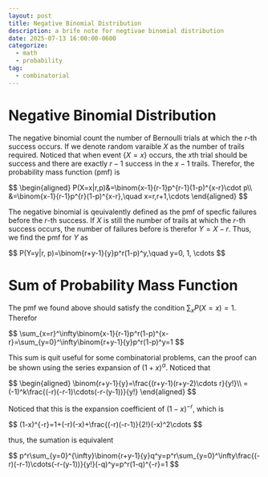 ```yaml
---
layout: post
title: Negative Binomial Distribution
description: a brife note for negtivae binomial distribution
date: 2025-07-13 16:00:00-0600
categorize:
  - math
  - probability
tag:
  - combinatorial
---
```

# Negative Binomial Distribution

The negative binomial count the number of Bernoulli trials at which the $r$-th success occurs. If we denote random varaible $X$ as the number of trails required. Noticed that when event $\{X=x\}$ occurs, the $x$th trial should be success and there are exactly $r-1$ success in the $x-1$ trails. Therefor, the probability mass function (pmf) is 

<div style="overflow-x: auto; max-width: 100%;">
$$
\begin{aligned}
P(X=x|r,p)&=\binom{x-1}{r-1}p^{r-1}(1-p)^{x-r}\cdot p\\
&=\binom{x-1}{r-1}p^{r}(1-p)^{x-r},\quad x=r,r+1,\cdots
\end{aligned}
$$
</div>

The negative binomial is qeuivalently defined as the pmf of specfic failures before the $r$-th success. If $X$ is still the number of trails at which the $r$-th success occurs, the number of failures before is therefor $Y=X-r$. Thus, we find the pmf for $Y$ as

<div style="overflow-x: auto; max-width: 100%;">
$$
P(Y=y|r, p)=\binom{r+y-1}{y}p^r(1-p)^y,\quad y=0, 1, \cdots
$$
</div>

# Sum of Probability Mass Function
The pmf we found above should satisfy the condition $\sum_xP(X=x)=1$. Therefor

<div style="overflow-x: auto; max-width: 100%;">
$$
\sum_{x=r}^\infty\binom{x-1}{r-1}p^r(1-p)^{x-r}=\sum_{y=0}^\infty\binom{r+y-1}{y}p^r(1-p)^y=1
$$
</div>

This sum is quit useful for some combinatorial problems, can the proof can be shown using the series expansion of $(1+x)^\alpha$. Noticed that 

<div style="overflow-x: auto; max-width: 100%;">
$$
\begin{aligned}
\binom{r+y-1}{y}=\frac{(r+y-1)(r+y-2)\cdots r}{y!}\\
=(-1)^k\frac{(-r)(-r-1)\cdots(-r-(y-1))}{y!}
\end{aligned}
$$
</div>

Noticed that this is the expansion coefficient of $(1-x)^{-r}$, which is

<div style="overflow-x: auto; max-width: 100%;">
$$
(1-x)^{-r}=1+(-r)(-x)+\frac{(-r)(-r-1)}{2!}(-x)^2\cdots
$$
</div>

thus, the sumation is equivalent 

<div style="overflow-x: auto; max-width: 100%;">
$$
p^r\sum_{y=0}^{\infty}\binom{r+y-1}{y}q^y=p^r\sum_{y=0}^\infty\frac{(-r)(-r-1)\cdots(-r-(y-1))}{y!}(-q)^y=p^r(1-q)^{-r}=1
$$
</div>